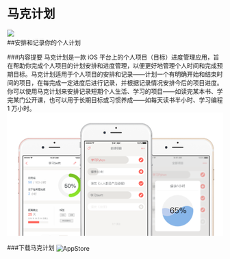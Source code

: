 # 马克计划
![](http://7xrasx.com1.z0.glb.clouddn.com/icon.png)  
##安排和记录你的个人计划<br> 

###内容提要
马克计划是一款 iOS 平台上的个人项目（目标）进度管理应用，旨在帮助你完成个人项目的计划安排和进度管理，以便更好地管理个人时间和完成预期目标。马克计划适用于个人项目的安排和记录——计划一个有明确开始和结束时间的项目，在每完成一定进度后进行记录，并根据记录情况安排今后的项目进度。你可以使用马克计划来安排记录短期个人生活、学习的项目——如读完某本书、学完某门公开课，也可以用于长期目标或习惯养成——如每天读书半小时、学习编程 1 万小时。<br>
![](./PlanIt/Artboard.png)<br>

###下载马克计划
<img src="http://7xrasx.com1.z0.glb.clouddn.com/appdownload1.png" width = "150" href="https://itunes.apple.com/cn/app/ma-ke-ji-hua/id1141710914"  alt="AppStore" align=center />
